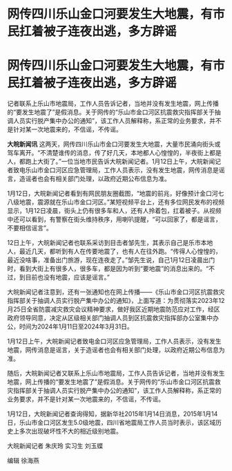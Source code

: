 # 网传四川乐山金口河要发生大地震，有市民扛着被子连夜出逃，多方辟谣

# 网传四川乐山金口河要发生大地震，有市民扛着被子连夜出逃，多方辟谣

记者联系上乐山市地震局，工作人员告诉记者，当地并没有发生地震，网上传播的“要发生地震了”是假消息。关于网传的“乐山市金口河区抗震救灾指挥部关于抽调人员实行脱产集中办公的通知”，该工作人员解释称，系正常的业务要求，并不是针对某一次地震来的，不信谣，不传谣。

**大皖新闻讯**
这两天，网传四川乐山市金口河要发生大地震，大量市民涌向街头或驾车离开。“不清楚谁传的消息，传了好几天，本地都人心惶惶的，半夜街上都是人，都跑上大街了。”一位当地市民告诉大皖新闻记者。1月12日上午，大皖新闻记者致电乐山市金口河区应急管理局，工作人员表示，没有发生地震，网传消息是谣言，造谣者也会有相关部门处理，以政府近期公布信息为准。

1月12日，大皖新闻记者看到有网民朋友圈截图，“地震的前兆，好像预计金口河七八级地震，震源就在乐山市金口河区。”某短视频平台上，还有多位网民发布的视频显示，1月12日凌晨，街头上仍有很多车和人，还有人拎着包，扛着被子。从视频中还可以看到，有警察在街头维持秩序，用喇叭提醒，“可以回家了，都是谣言，不要相信谣言”。

12日上午，大皖新闻记者也联系采访到目击者邹先生，其表示自己是乐市本地人，最近几天，都听到有人在传要地震了，也有人在往外跑。“传得人心惶惶的，最近没啥事，准备出门旅游，现在连夜走了。”邹先生说，自己1月12日凌晨出门时，看到大街上有很多人，很多车，都是因为听到“要地震”的消息出来的。“不过，到目前也没有地震，应该是谣言。”

大皖新闻记者注意到，还有一张通知也在网上传播——《乐山市金口河区抗震救灾指挥部关于抽调人员实行脱产集中办公的通知》，上面写道：为贯彻落实2023年12月25日全省防震减灾救灾会议精神要求，做好我区近期地震防范应对工作，经区政府领导同意，决定从区级相关部门抽调人员到区抗震救灾指挥部办公室集中办公，时间为2024年1月11日至2024年3月31日。

1月12日上午，大皖新闻记者致电金口河区应急管理局，工作人员表示，没有发生地震，网传消息是谣言，关于造谣者也会有相关部门处理，以政府近期公布信息为准。

随后，大皖新闻记者又联系上乐山市地震局，工作人员告诉记者，当地并没有发生地震，网上传播的“要发生地震了”是假消息。关于网传的“乐山市金口河区抗震救灾指挥部关于抽调人员实行脱产集中办公的通知”，该工作人员解释称，系正常的业务要求，并不是针对某一次地震来的，不信谣，不传谣。

1月12日，大皖新闻记者查询得知，据新华社2015年1月14日消息，2015年1月14日，乐山市金口河区发生5.0级地震，四川省地震局工作人员当时表示，该区域历史上多次出现破坏性不大的相近级别地震。

大皖新闻记者 朱庆玲 实习生 刘玉蝶

编辑 徐海燕

